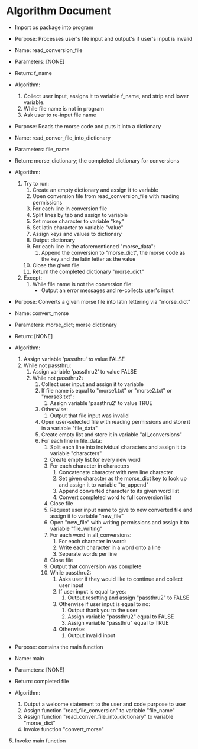 # Algorithm Document

* Import os package into program 


* Purpose: Processes user's file input and output's if user's input is invalid
* Name: read_conversion_file 
* Parameters: [NONE]
* Return: f_name
* Algorithm:
  1. Collect user input, assigns it to variable f_name, and strip and lower variable.
  2. While file name is not in program
  3. Ask user to re-input file name 

 
* Purpose: Reads the morse code and puts it into a dictionary
* Name: read_conver_file_into_dictionary
* Parameters: file_name
* Return: morse_dictionary; the completed dictionary for conversions
* Algorithm:
  1. Try to run:
     1. Create an empty dictionary and assign it to variable
     2. Open conversion file from read_conversion_file with reading permissions
     3. For each line in conversion file
     4. Split lines by tab and assign to variable
     5. Set morse character to variable "key"
     6. Set latin character to variable "value"
     7. Assign keys and values to dictionary
     8. Output dictionary
     3. For each line in the aforementioned "morse_data":
        1. Append the conversion to "morse_dict", the morse code as the key and the latin letter as the value
     4. Close the given file
     5. Return the completed dictionary "morse_dict"
  2. Except:
     1. While file name is not the conversion file:
        * Output an error messages and re-collects user's input


* Purpose: Converts a given morse file into latin lettering via "morse_dict"
* Name: convert_morse
* Parameters: morse_dict; morse dictionary
* Return: [NONE]
* Algorithm:
  1. Assign variable 'passthru' to value FALSE
  2. While not passthru:
     1. Assign variable 'passthru2' to value FALSE
     2. While not passthru2:
        1. Collect user input and assign it to variable
        2. If file name is equal to "morse1.txt" or "morse2.txt" or "morse3.txt":
           1. Assign variable 'passthru2' to value TRUE
        3. Otherwise:
           1. Output that file input was invalid
        4. Open user-selected file with reading permissions and store it in a variable "file_data"
        5. Create empty list and store it in variable "all_conversions"
        5. For each line in file_data:
           1. Split each line into individual characters and assign it to variable "characters"
           2. Create empty list for every new word
           3. For each character in characters
              1. Concatenate character with new line character
              2. Set given character as the morse_dict key to look up and assign it to variable "to_append"
              3. Append converted character to its given word list
              4. Convert completed word to full conversion list
           4. Close file
           5. Request user input name to give to new converted file and assign it to variable "new_file"
           6. Open "new_file" with writing permissions and assign it to variable "file_writing"
           7. For each word in all_conversions:
              1. For each character in word:
              2. Write each character in a word onto a line
              3. Separate words per line
           8. Close file
           9. Output that conversion was complete
           10. While passthru2:
               1. Asks user if they would like to continue and collect user input
               2. If user input is equal to yes:
                  1. Output resetting and assign "passthru2" to FALSE
               3. Otherwise if user input is equal to no:
                  1. Output thank you to the user
                  2. Assign variable "passthru2" equal to FALSE
                  3. Assign variable "passthru" equal to TRUE
               4. Otherwise:
                  1. Output invalid input


* Purpose: contains the main function
* Name: main
* Parameters: [NONE]
* Return: completed file
* Algorithm:
  1. Output a welcome statement to the user and code purpose to user
  2. Assign function "read_file_conversion" to variable "file_name"
  3. Assign function "read_conver_file_into_dictionary" to variable "morse_dict"
  4. Invoke function "convert_morse"
5. Invoke main function